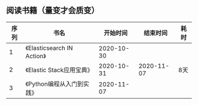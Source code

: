## 阅读书籍（量变才会质变）



| 序列 | 书名                        | 开始时间   | 结束时间   | 耗时 |
| ---- | --------------------------- | ---------- | ---------- | ---- |
| 1    | 《Elasticsearch IN Action》 | 2020-10-30 |            |      |
| 2    | 《Elastic Stack应用宝典》   | 2020-10-31 | 2020-11-07 | 8天  |
| 3    | 《Python编程从入门到实践》  | 2020-11-07 |            |      |




